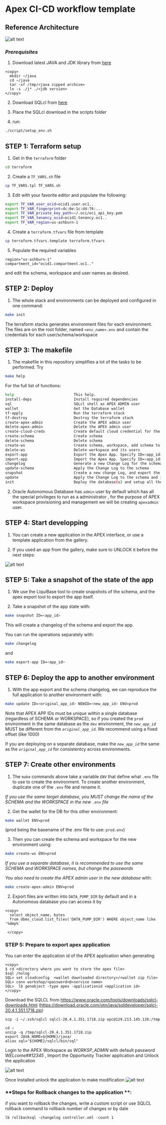# Apex CI-CD workflow template

## **Reference Architecture**

![alt text](./images/apexcicd.png)

### ***Prerequisites***

1. Download latest JAVA and JDK library from [here](https://www.oracle.com/java/technologies/javase-downloads.html)

```
<copy>
  mkdir ~/java
  cd ~/java
  tar -xf /tmp/<java zipped archive>
  ln -s ./j* ./<jdk version>
</copy>  
```

2. Download SQLcl from [here](https://www.oracle.com/tools/downloads/sqlcl-downloads.html)

3. Place the SQLcl download in the scripts folder

4. run:

  ```bash
  ./script/setup_env.sh
  ```

## **STEP 1:** Terraform setup

1. Get in the `terraform` folder

  ```bash
  cd terraform
  ```

2. Create a `TF_VARS.sh` file

  ```bash
  cp TF_VARS.tpl TF_VARS.sh
  ```

3. Edit with your favorite editor and populate the following:

  ```bash
  export TF_VAR_user_ocid=ocid1.user.oc1..
  export TF_VAR_fingerprint=dc:6e:1c:d4:76:...
  export TF_VAR_private_key_path=~/.oci/oci_api_key.pem
  export TF_VAR_tenancy_ocid=ocid1.tenancy.oc1..
  export TF_VAR_region=us-ashburn-1
  ```

4. Create a `terraform.tfvars` file from template

  ```bash
  cp terraform.tfvars.template terraform.tfvars
  ```

5. Populate the required variables

  ```
  region="us-ashburn-1"
  compartment_id="ocid1.compartment.oc1.."
  ```

  and edit the schema, workspace and user names as desired.

## **STEP 2:** Deploy

1. The whole stack and environments can be deployed and configured in one command:

  ```bash
  make init
  ```
  
  The terraform stacks generates environment files for each environment. The files are on the root folder, named *`<env_name>.env`* and contain the credentials for each user/schema/workspace


## **STEP 3:** The makefile

1. The makefile in this repository simplifies a lot of the tasks to be performed. Try 

  ```bash
  make help
  ```

  For the full list of functions:

  ```bash
  help                           This help.
  install-deps                   Install required dependencies
  sql                            SQLcl shell as APEX ADMIN user
  wallet                         Get the Database wallet
  tf-apply                       Run the terraform stack
  tf-destroy                     Destroy the terraform stack
  create-apex-admin              Create the APEX admin user
  delete-apex-admin              Delete the APEX admin user
  create-cloud-creds             Create default cloud credential for the APEX ADMIN user to use datapump to Object Storage 
  create-schema                  Create schema
  delete-schema                  Delete schema
  create-ws                      Create schema, workspace, add schema to workspace and create workspace admin user
  delete-ws                      Delete workspace and its users
  export-app                     Export the Apex App. Specify ID=<app_id>
  import-app                     Import the Apex App. Specify ID=<app_id>
  changelog                      Generate a new Change Log for the schema
  update-schema                  Apply the Change Log to the schema
  snapshot                       Create a new change Log, and export the app. Specify ID=<app_id>
  update                         Apply the Change Log to the schema and import the app. Specify ID=<app_id> NEWID=<new_app_id>
  init                           Deploy the database(s) and setup all the defined environments  
  ```

2. Oracle Autonomous Database has `admin` user by default which has all the special privileges to run as a administrator ,  for the purpose of APEX workspace provisioning and management we will be creating `apexadmin` user. 

## **STEP 4:** Start developping

1. You can create a new application in the APEX interface, or use a template application from the gallery.

2. If you used an app from the gallery, make sure to UNLOCK it before the next steps:

  ![alt text](./images/unlock.png)


## **STEP 5:** Take a snapshot of the state of the app

1. We use the LiquiBase tool to create snapshots of the schema, and the apex export tool to export the app itself.

2. Take a snapshot of the app state with:

  ```bash
  make snapshot ID=<app_id>
  ```

  This will create a changelog of the schema and export the app.

  You can run the operations separately with:

  ```bash
  make changelog
  ```

  and

  ```bash
  make export-app ID=<app_id>
  ```

## **STEP 6:** Deploy the app to another environment

1. With the app export and the schema changelog, we can reproduce the full application to another environment with:

  ```bash
  make update ID=<original_app_id> NEWID=<new_app_id> ENV=prod
  ```

  Note that APEX APP IDs must be *unique* within a single database (regardless of SCHEMA or WORKSPACE), so if you created the `prod` environment in the same database as the `dev` environment, the *`new_app_id`* MUST be different from the *`original_app_id`*. We recommend using a fixed offset (like 1000)

  If you are deploying on a separate database, make the *`new_app_id`* the same as the *`original_app_id`* for consistentcy across environments.


## **STEP 7:** Create other environments

1. The `make` commands above take a variable *`ENV`* that define what `.env` file to use to create the environment. To create another environment, duplicate one of the `.env` file and rename it.

  *If you use the same target database, you MUST change the name of the SCHEMA and the WORKSPACE in the new `.env` file*

2. Get the wallet for the DB for this other environment:

  ```bash
  make wallet ENV=prod
  ```

  (prod being the basename of the .env file to use: `prod.env`)

3. Then you can create the schema and workspace for the new environment using:

  ```bash
  make create-ws ENV=prod
  ```

  *If you use a separate database, it is recommended to use the same SCHEMA and WORKSPACE names, but change the passwords*

  *You also need to create the APEX admin user in the new database* with:

  ```bash
  make create-apex-admin ENV=prod
  ```


2. Export files are written into `DATA_PUMP_DIR` by default and in a Autonomous database you can access it by
```
<copy>
  select object_name, bytes
  from dbms_cloud.list_files('DATA_PUMP_DIR') WHERE object_name like '%dmp%`

 </copy>
 ```

### **STEP 5**: Prepare to export apex application
  You can enter the application id of the APEX application when generating

  ```
 <copy>
 $ cd <directory where you want to store the apex file>
 $sql /nolog
 SQL> set cloudconfig  <wallet downloaded directory>/<wallet zip file>
 SQL> conn workshop/<password>@<service name>
 SQL>  lb genobject -type apex -applicationid <application id>
 </copy>
 ```
Download the SQLCL from https://www.oracle.com/tools/downloads/sqlcl-downloads.html (https://download.oracle.com/otn/java/sqldeveloper/sqlcl-20.4.1.351.1718.zip)


```
scp -i ~/.ssh/sqlcl sqlcl-20.4.1.351.1718.zip opc@129.213.145.126:/tmp

cd ~
unzip -q /tmp/sqlcl-20.4.1.351.1718.zip
export JAVA_HOME=${HOME}/java/
alias sql="${HOME}/sqlcl/bin/sql"

```



Login to the APEX Workspace as *WORKSP_ADMIN* with  default password *WELcome##12345* , Import the Opportunity Tracker application and Unlock the application

![alt text](./images/opportunity_tracker.png)

Once Installed unlock the application to make modification
![alt text](./images/unlock.png)



### **Steps for Rollback changes to the application **:

if you want to rollback the changes, write a custom script or use SQLCL rollback command to rollback number of changes or by date

```
lb rollbacksql -changelog controller.xml -count 1
```
